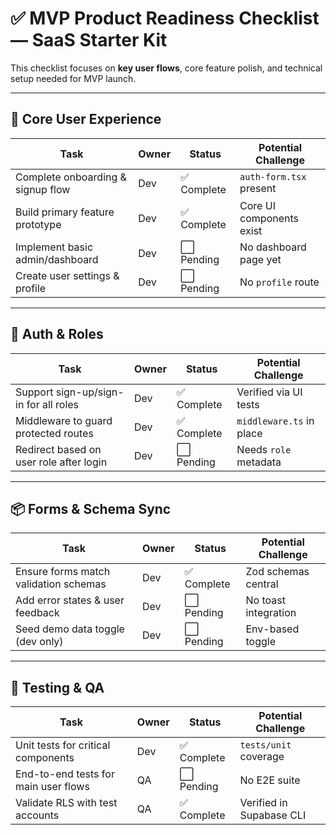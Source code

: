 # ✅ MVP Product Readiness Checklist — SaaS Starter Kit

This checklist focuses on **key user flows**, core feature polish, and technical setup needed for MVP launch.

---

## 🧱 Core User Experience

| Task                              | Owner | Status      | Potential Challenge     |
| --------------------------------- | ----- | ----------- | ----------------------- |
| Complete onboarding & signup flow | Dev   | ✅ Complete | `auth-form.tsx` present |
| Build primary feature prototype    | Dev   | ✅ Complete | Core UI components exist |
| Implement basic admin/dashboard    | Dev   | ⬜ Pending  | No dashboard page yet    |
| Create user settings & profile     | Dev   | ⬜ Pending  | No `profile` route       |

---

## 🔐 Auth & Roles

| Task                                           | Owner | Status      | Potential Challenge    |
| ---------------------------------------------- | ----- | ----------- | ---------------------- |
| Support sign-up/sign-in for all roles           | Dev   | ✅ Complete  | Verified via UI tests  |
| Middleware to guard protected routes            | Dev   | ✅ Complete  | `middleware.ts` in place |
| Redirect based on user role after login         | Dev   | ⬜ Pending   | Needs `role` metadata  |

---

## 📦 Forms & Schema Sync

| Task                              | Owner | Status      | Potential Challenge  |
| --------------------------------- | ----- | ----------- | -------------------- |
| Ensure forms match validation schemas | Dev | ✅ Complete  | Zod schemas central  |
| Add error states & user feedback  | Dev   | ⬜ Pending   | No toast integration |
| Seed demo data toggle (dev only)  | Dev   | ⬜ Pending   | Env-based toggle     |

---

## 🧪 Testing & QA

| Task                                      | Owner | Status      | Potential Challenge      |
| ----------------------------------------- | ----- | ----------- | ------------------------ |
| Unit tests for critical components        | Dev   | ✅ Complete | `tests/unit` coverage   |
| End-to-end tests for main user flows      | QA    | ⬜ Pending   | No E2E suite             |
| Validate RLS with test accounts           | QA    | ✅ Complete | Verified in Supabase CLI |
